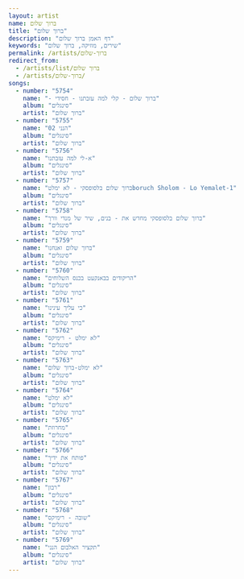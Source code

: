 ```yaml
---
layout: artist
name: ברוך שלום
title: "ברוך שלום"
description: "דף האמן ברוך שלום"
keywords: "שירים, מוזיקה, ברוך שלום"
permalink: /artists/ברוך-שלום
redirect_from:
  - /artists/list/ברוך שלום
  - /artists/ברוך-שלום/
songs:
  - number: "5754"
    name: "- ברוך שלום - קלי למה עזבתנו - חסידי"
    album: "סינגלים"
    artist: "ברוך שלום"
  - number: "5755"
    name: "02 הנני"
    album: "סינגלים"
    artist: "ברוך שלום"
  - number: "5756"
    name: "א-לי למה עזבתנו"
    album: "סינגלים"
    artist: "ברוך שלום"
  - number: "5757"
    name: "ברוך שלום בלסופסקי - לא ימלטboruch Sholom - Lo Yemalet-1"
    album: "סינגלים"
    artist: "ברוך שלום"
  - number: "5758"
    name: "ברוך שלום בלסופסקי מחדש את - בנים, שיר של מנדי וורך"
    album: "סינגלים"
    artist: "ברוך שלום"
  - number: "5759"
    name: "ברוך שלום ואנחנו"
    album: "סינגלים"
    artist: "ברוך שלום"
  - number: "5760"
    name: "הריקודים בבאנקעט בכנס השלוחים"
    album: "סינגלים"
    artist: "ברוך שלום"
  - number: "5761"
    name: "כי עליך עינינו"
    album: "סינגלים"
    artist: "ברוך שלום"
  - number: "5762"
    name: "לא ימלט - רימיקס"
    album: "סינגלים"
    artist: "ברוך שלום"
  - number: "5763"
    name: "לא ימלט-ברוך שלום"
    album: "סינגלים"
    artist: "ברוך שלום"
  - number: "5764"
    name: "לא ימלט"
    album: "סינגלים"
    artist: "ברוך שלום"
  - number: "5765"
    name: "מחרוזת"
    album: "סינגלים"
    artist: "ברוך שלום"
  - number: "5766"
    name: "פותח את ידיך"
    album: "סינגלים"
    artist: "ברוך שלום"
  - number: "5767"
    name: "רבון"
    album: "סינגלים"
    artist: "ברוך שלום"
  - number: "5768"
    name: "שובה - רימיקס"
    album: "סינגלים"
    artist: "ברוך שלום"
  - number: "5769"
    name: "תקציר האלבום הנני"
    album: "סינגלים"
    artist: "ברוך שלום"
---
```

